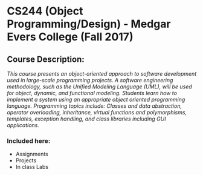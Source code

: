# CS244 (Object Programming/Design) - Medgar Evers College (Fall 2017)
## Course Description:
*_This course presents an object-oriented approach to software 
development used in large-scale programming projects. A software 
engineering methodology, such as the Unified Modeling Language 
(UML), will be used for object, dynamic, and functional modeling. 
Students learn how to implement a system using an appropriate 
object oriented programming language. Programming topics 
include: Classes and data abstraction, operator overloading, 
inheritance, virtual functions and polymorphisms, templates, 
exception handling, and class libraries including GUI applications._*
### Included here:
- Assignments
- Projects
- In class Labs
